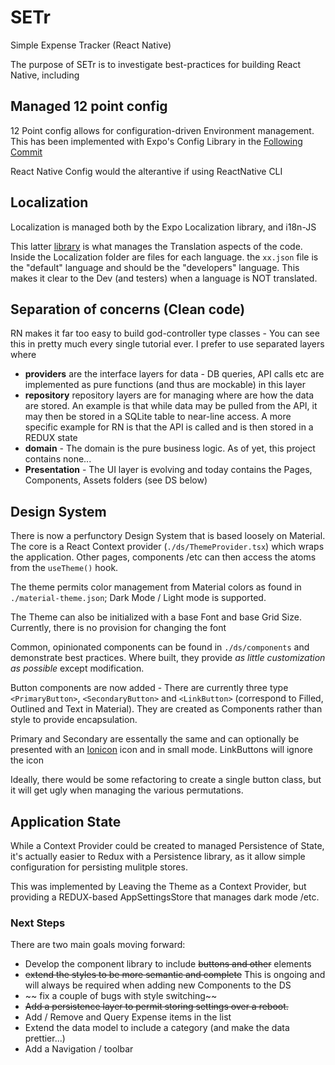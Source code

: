 # SETr

Simple Expense Tracker (React Native)

The purpose of SETr is to investigate best-practices for building React Native, including

## Managed 12 point config

12 Point config allows for configuration-driven Environment management. This has been implemented with Expo's Config Library in the [Following Commit](https://github.com/alex-crookes/SETr/commit/228844376f6fafb0fb2826338cdc0b600347f7ae)

React Native Config would the alterantive if using ReactNative CLI

## Localization

Localization is managed both by the Expo Localization library, and i18n-JS

This latter [library](https://github.com/fnando/i18n#readme) is what manages the Translation aspects of the code. Inside the Localization folder are files for each language. the `xx.json` file is the "default" language and should be the "developers" language. This makes it clear to the Dev (and testers) when a language is NOT translated.

## Separation of concerns (Clean code)

RN makes it far too easy to build god-controller type classes - You can see this in pretty much every single tutorial ever. I prefer to use separated layers where

- **providers** are the interface layers for data - DB queries, API calls etc are implemented as pure functions (and thus are mockable) in this layer
- **repository** repository layers are for managing where are how the data are stored. An example is that while data may be pulled from the API, it may then be stored in a SQLite table to near-line access. A more specific example for RN is that the API is called and is then stored in a REDUX state
- **domain** - The domain is the pure business logic. As of yet, this project contains none...
- **Presentation** - The UI layer is evolving and today contains the Pages, Components, Assets folders (see DS below)

## Design System

There is now a perfunctory Design System that is based loosely on Material. The core is a React Context provider (`./ds/ThemeProvider.tsx`) which wraps the application. Other pages, components /etc can then access the atoms from the `useTheme()` hook.

The theme permits color management from Material colors as found in `./material-theme.json`; Dark Mode / Light mode is supported.

The Theme can also be initialized with a base Font and base Grid Size. Currently, there is no provision for changing the font

Common, opinionated components can be found in `./ds/components` and demonstrate best practices. Where built, they provide _as little customization as possible_ except modification.

Button components are now added - There are currently three type `<PrimaryButton>`, `<SecondaryButton>` and `<LinkButton>` (correspond to Filled, Outlined and Text in Material). They are created as Components rather than style to provide encapsulation.

Primary and Secondary are essentally the same and can optionally be presented with an [Ionicon](https://ionic.io/ionicons) icon and in small mode. LinkButtons will ignore the icon

Ideally, there would be some refactoring to create a single button class, but it will get ugly when managing the various permutations.

## Application State

While a Context Provider could be created to managed Persistence of State, it's actually easier to Redux with a Persistence library, as it allow simple configuration for persisting mulitple stores.

This was implemented by Leaving the Theme as a Context Provider, but providing a REDUX-based AppSettingsStore that manages dark mode /etc.

### Next Steps

There are two main goals moving forward:

- Develop the component library to include ~~buttons and other~~ elements
- ~~extend the styles to be more semantic and complete~~ This is ongoing and will always be required when adding new Components to the DS
- ~~ fix a couple of bugs with style switching~~
- ~~Add a persistence layer to permit storing settings over a reboot.~~
- Add / Remove and Query Expense items in the list
- Extend the data model to include a category (and make the data prettier...)
- Add a Navigation / toolbar
